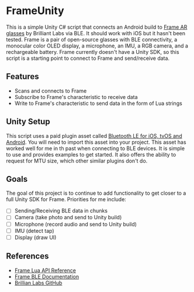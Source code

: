 # FrameUnity
This is a simple Unity C# script that connects an Android build to [Frame AR glasses](https://brilliant.xyz/products/frame) by Brilliant Labs via BLE. It should work with iOS but it hasn't been tested.
Frame is a pair of open-source glasses with BLE connectivity, a monocular color OLED display, a microphone, an IMU, a RGB camera, and a rechargeable battery. 
Frame currently doesn't have a Unity SDK, so this script is a starting point to connect to Frame and send/receive data.

## Features
- Scans and connects to Frame
- Subscribe to Frame's characteristic to receive data
- Write to Frame's characteristic to send data in the form of Lua strings

## Unity Setup
This script uses a paid plugin asset called [Bluetooth LE for iOS, tvOS and Android](https://assetstore.unity.com/packages/tools/network/bluetooth-le-for-ios-tvos-and-android-26661). You will need to import this asset into your project.
This asset has worked well for me in th past when connecting to BLE devices. It is simple to use and provides examples to get started. It also offers the ability to request for MTU size, which other similar plugins don't do.

## Goals
The goal of this project is to continue to add functionality to get closer to a full Unity SDK for Frame. Priorities for me include:
- [ ] Sending/Receiving BLE data in chunks
- [ ] Camera (take photo and send to Unity build)
- [ ] Microphone (record audio and send to Unity build)
- [ ] IMU (detect tap)
- [ ] Display (draw UI)

## References
- [Frame Lua API Reference](https://docs.brilliant.xyz/frame/building-apps-lua/)
- [Frame BLE Documentation](https://docs.brilliant.xyz/frame/building-apps-bluetooth-specs/)
- [Brillian Labs GitHub](https://github.com/brilliantlabsAR)